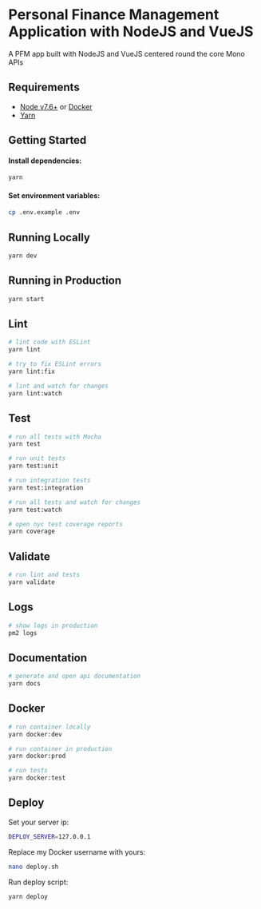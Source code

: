 # Personal Finance Management Application with NodeJS and VueJS

A PFM app built with NodeJS and VueJS centered round the core Mono APIs

## Requirements

- [Node v7.6+](https://nodejs.org/en/download/current/) or [Docker](https://www.docker.com/)
- [Yarn](https://yarnpkg.com/en/docs/install)

## Getting Started

#### Install dependencies:

```bash
yarn
```

#### Set environment variables:

```bash
cp .env.example .env
```

## Running Locally

```bash
yarn dev
```

## Running in Production

```bash
yarn start
```

## Lint

```bash
# lint code with ESLint
yarn lint

# try to fix ESLint errors
yarn lint:fix

# lint and watch for changes
yarn lint:watch
```

## Test

```bash
# run all tests with Mocha
yarn test

# run unit tests
yarn test:unit

# run integration tests
yarn test:integration

# run all tests and watch for changes
yarn test:watch

# open nyc test coverage reports
yarn coverage
```

## Validate

```bash
# run lint and tests
yarn validate
```

## Logs

```bash
# show logs in production
pm2 logs
```

## Documentation

```bash
# generate and open api documentation
yarn docs
```

## Docker

```bash
# run container locally
yarn docker:dev

# run container in production
yarn docker:prod

# run tests
yarn docker:test
```

## Deploy

Set your server ip:

```bash
DEPLOY_SERVER=127.0.0.1
```

Replace my Docker username with yours:

```bash
nano deploy.sh
```

Run deploy script:

```bash
yarn deploy
```
